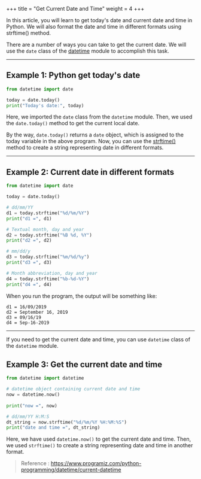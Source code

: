 +++
title = "Get Current Date and Time"
weight = 4
+++

In this article, you will learn to get today's date and current date and time in Python. We will also format the date and time in different formats using strftime() method.

There are a number of ways you can take to get the current date. We will use the  `date`  class of the  [datetime](https://www.programiz.com/python-programming/datetime)  module to accomplish this task.

----------

## Example 1: Python get today's date

```py
from datetime import date

today = date.today()
print("Today's date:", today)
```

Here, we imported the  `date`  class from the  `datetime`  module. Then, we used the  `date.today()`  method to get the current local date.

By the way,  `date.today()`  returns a  `date`  object, which is assigned to the  today  variable in the above program. Now, you can use the  [strftime()](https://www.programiz.com/python-programming/datetime/strftime)  method to create a string representing date in different formats.

----------

## Example 2: Current date in different formats

```py
from datetime import date

today = date.today()

# dd/mm/YY
d1 = today.strftime("%d/%m/%Y")
print("d1 =", d1)

# Textual month, day and year	
d2 = today.strftime("%B %d, %Y")
print("d2 =", d2)

# mm/dd/y
d3 = today.strftime("%m/%d/%y")
print("d3 =", d3)

# Month abbreviation, day and year	
d4 = today.strftime("%b-%d-%Y")
print("d4 =", d4)
```

When you run the program, the output will be something like:
```text
d1 = 16/09/2019
d2 = September 16, 2019
d3 = 09/16/19
d4 = Sep-16-2019
```
----------

If you need to get the current date and time, you can use  `datetime`  class of the  `datetime`  module.

## Example 3: Get the current date and time

```py
from datetime import datetime

# datetime object containing current date and time
now = datetime.now()
 
print("now =", now)

# dd/mm/YY H:M:S
dt_string = now.strftime("%d/%m/%Y %H:%M:%S")
print("date and time =", dt_string)	
```

Here, we have used  `datetime.now()`  to get the current date and time. Then, we used  `strftime()`  to create a string representing date and time in another format.

> Reference : https://www.programiz.com/python-programming/datetime/current-datetime
